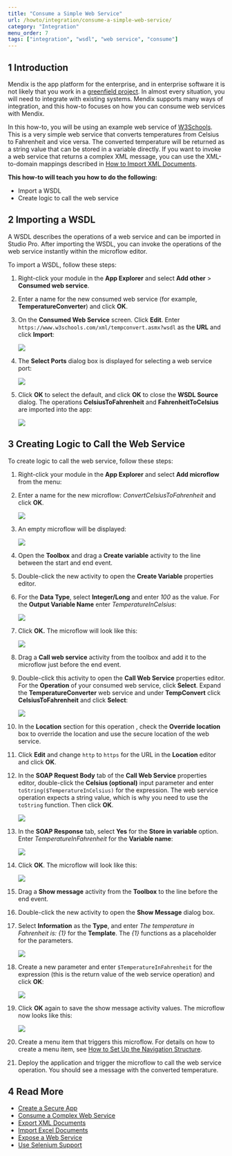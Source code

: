 ```yaml
---
title: "Consume a Simple Web Service"
url: /howto/integration/consume-a-simple-web-service/
category: "Integration"
menu_order: 7
tags: ["integration", "wsdl", "web service", "consume"]
---
```


## 1 Introduction

Mendix is the app platform for the enterprise, and in enterprise software it is not likely that you work in a [greenfield project](https://en.wikipedia.org/wiki/Greenfield_project). In almost every situation, you will need to integrate with existing systems. Mendix supports many ways of integration, and this how-to focuses on how you can consume web services with Mendix.

In this how-to, you will be using an example web service of [W3Schools](http://www.w3schools.com/). This is a very simple web service that converts temperatures from Celsius to Fahrenheit and vice versa. The converted temperature will be returned as a string value that can be stored in a variable directly. If you want to invoke a web service that returns a complex XML message, you can use the XML-to-domain mappings described in [How to Import XML Documents](importing-xml-documents).

**This how-to will teach you how to do the following:**

* Import a WSDL
* Create logic to call the web service

## 2 Importing a WSDL

A WSDL describes the operations of a web service and can be imported in Studio Pro. After importing the WSDL, you can invoke the operations of the web service instantly within the microflow editor.

To import a WSDL, follow these steps:

1. Right-click your module in the **App Explorer** and select **Add other** > **Consumed web service**.
2. Enter a name for the new consumed web service (for example, **TemperatureConverter**) and click **OK**.
3. On the **Consumed Web Service** screen. Click **Edit**. Enter `https://www.w3schools.com/xml/tempconvert.asmx?wsdl` as the **URL** and click **Import**:

    ![](attachments/18448738/wsdl-source.png)

4. The **Select Ports** dialog box is displayed for selecting a web service port:

    ![](attachments/18448738/18582065.png)

5. Click **OK** to select the default, and click **OK** to close the **WSDL Source** dialog. The operations **CelsiusToFahrenheit** and **FahrenheitToCelsius** are imported into the app:

    ![](attachments/18448738/18582084.png)

## 3 Creating Logic to Call the Web Service

To create logic to call the web service, follow these steps:

1.  Right-click your module in the **App Explorer** and select **Add microflow** from the menu:

2.  Enter a name for the new microflow: *ConvertCelsiusToFahrenheit* and click **OK**.

    ![](attachments/18448738/18582083.png)

3.  An empty microflow will be displayed:

    ![](attachments/18448738/18582081.png)

4.  Open the **Toolbox** and drag a **Create variable** activity to the line between the start and end event.

5. Double-click the new activity to open the **Create Variable** properties editor.

6. For the **Data Type**, select **Integer/Long** and enter *100* as the value. For the **Output Variable Name** enter *TemperatureInCelsius*:

    ![](attachments/18448738/18582080.png)

7.  Click **OK.** The microflow will look like this:

    ![](attachments/18448738/18582079.png)

8. Drag a **Call web service** activity from the toolbox and add it to the microflow just before the end event.

9. Double-click this activity to open the **Call Web Service** properties editor. For the **Operation** of your consumed web service, click **Select**. Expand the **TemperatureConverter** web service and under **TempConvert** click **CelsiusToFahrenheit** and click **Select**:

    ![](attachments/18448738/18582076.png)

10. In the **Location** section for this operation , check the **Override location** box to override the location and use the secure location of the web service.

11. Click **Edit** and change `http` to `https` for the URL in the **Location** editor and click **OK**.

12. In the **SOAP Request Body** tab of the **Call Web Service** properties editor, double-click the **Celsius (optional)** input parameter and enter `toString($TemperatureInCelsius)` for the expression. The web service operation expects a string value, which is why you need to use the `toString` function. Then click **OK**.

    ![](attachments/18448738/18582075.png)

13. In the **SOAP Response** tab, select **Yes** for the **Store in variable** option. Enter *TemperatureInFahrenheit* for the **Variable name**:

    ![](attachments/18448738/call-web-serv-SOAP-resp.png)

14. Click **OK**. The microflow will look like this:

    ![](attachments/18448738/18582073.png)

15. Drag a **Show message** activity from the **Toolbox** to the line before the end event.

16. Double-click the new activity to open the **Show Message** dialog box.

17. Select **Information** as the **Type**, and enter *The temperature in Fahrenheit is: {1}* for the **Template**. The *{1}* functions as a placeholder for the parameters.

    ![](attachments/18448738/18582071.png)

19. Create a new parameter and enter `$TemperatureInFahrenheit` for the expression (this is the return value of the web service operation) and click **OK**:

    ![](attachments/18448738/18582072.png)

20. Click **OK** again to save the show message activity values. The microflow now looks like this:

    ![](attachments/18448738/18582070.png)

21. Create a menu item that triggers this microflow. For details on how to create a menu item, see [How to Set Up the Navigation Structure](/howto/general/setting-up-the-navigation-structure).

22. Deploy the application and trigger the microflow to call the web service operation. You should see a message with the converted temperature.

## 4 Read More

* [Create a Secure App](/howto/security/create-a-secure-app)
* [Consume a Complex Web Service](consume-a-complex-web-service)
* [Export XML Documents](export-xml-documents)
* [Import Excel Documents](importing-excel-documents)
* [Expose a Web Service](expose-a-web-service)
* [Use Selenium Support](selenium-support)
